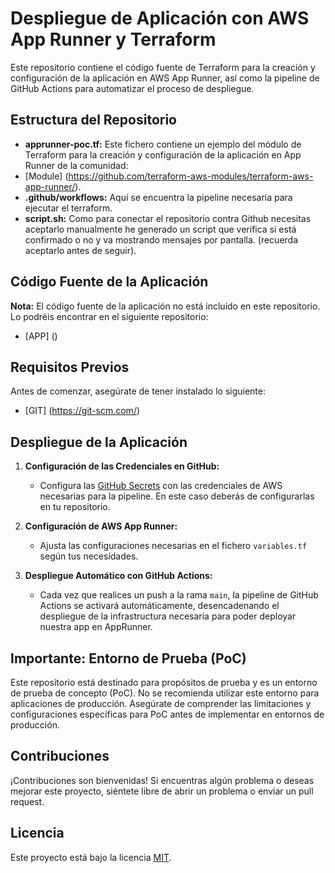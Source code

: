 # Despliegue de Aplicación con AWS App Runner y Terraform

Este repositorio contiene el código fuente de Terraform para la creación y configuración de la aplicación en AWS App Runner, así como la pipeline de GitHub Actions para automatizar el proceso de despliegue.

## Estructura del Repositorio

- **apprunner-poc.tf:** Este fichero contiene un ejemplo del módulo de Terraform para la creación y configuración de la aplicación en App Runner de la comunidad:
- [Module] (https://github.com/terraform-aws-modules/terraform-aws-app-runner/).
- **.github/workflows:** Aquí se encuentra la pipeline necesaria para ejecutar el terraform.
- **script.sh:** Como para conectar el repositorio contra Github necesitas aceptarlo manualmente he generado un script que verifica si está confirmado o no y va mostrando mensajes por pantalla. (recuerda aceptarlo antes de seguir).

## Código Fuente de la Aplicación

**Nota:** El código fuente de la aplicación no está incluido en este repositorio. Lo podréis encontrar en el siguiente repositorio:
- [APP] ()

## Requisitos Previos

Antes de comenzar, asegúrate de tener instalado lo siguiente:

- [GIT] (https://git-scm.com/)

## Despliegue de la Aplicación

1. **Configuración de las Credenciales en GitHub:**
   - Configura las [GitHub Secrets](https://docs.github.com/en/actions/security-guides/encrypted-secrets) con las credenciales de AWS necesarias para la pipeline. En este caso deberás de configurarlas en tu repositorio.

2. **Configuración de AWS App Runner:**
   - Ajusta las configuraciones necesarias en el fichero `variables.tf` según tus necesidades.

3. **Despliegue Automático con GitHub Actions:**
   - Cada vez que realices un push a la rama `main`, la pipeline de GitHub Actions se activará automáticamente, desencadenando el despliegue de la infrastructura necesaria para poder deployar nuestra app en AppRunner.

## Importante: Entorno de Prueba (PoC)

Este repositorio está destinado para propósitos de prueba y es un entorno de prueba de concepto (PoC). No se recomienda utilizar este entorno para aplicaciones de producción. Asegúrate de comprender las limitaciones y configuraciones específicas para PoC antes de implementar en entornos de producción.

## Contribuciones

¡Contribuciones son bienvenidas! Si encuentras algún problema o deseas mejorar este proyecto, siéntete libre de abrir un problema o enviar un pull request.

## Licencia

Este proyecto está bajo la licencia [MIT](LICENSE).
